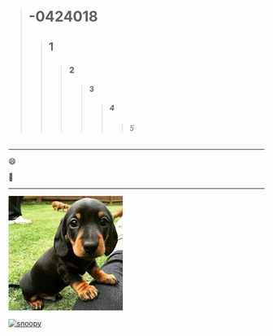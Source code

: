 ># -0424018
>>## 1
>>>### 2
>>>>#### 3
>>>>>##### 4 
>>>>>>###### 5


***

:smile:

:date:

***

![](download.jpg)

[![snoopy](snoopy.jpg)](https://www.youtube.com/watch?v=WvkW9NElzzI)
